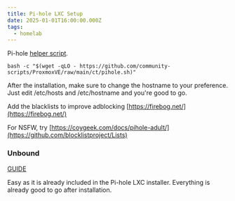 ```yaml
---
title: Pi-hole LXC Setup
date: 2025-01-01T16:00:00.000Z
tags:
  - homelab
---
```


Pi-hole [helper script](https://community-scripts.github.io/ProxmoxVE/scripts?id=pihole).

```shell
bash -c "$(wget -qLO - https://github.com/community-scripts/ProxmoxVE/raw/main/ct/pihole.sh)"
```

After the installation, make sure to change the hostname to your preference. Just edit /etc/hosts and /etc/hostname and you're good to go.

Add the blacklists to improve adblocking [https://firebog.net/](https://firebog.net/)

For NSFW, try [https://coygeek.com/docs/pihole-adult/](https://github.com/blocklistproject/Lists)

### Unbound

[GUIDE](https://docs.pi-hole.net/guides/dns/unbound/?h=unbound)

Easy as it is already included in the Pi-hole LXC installer. Everything is already good to go after installation.
